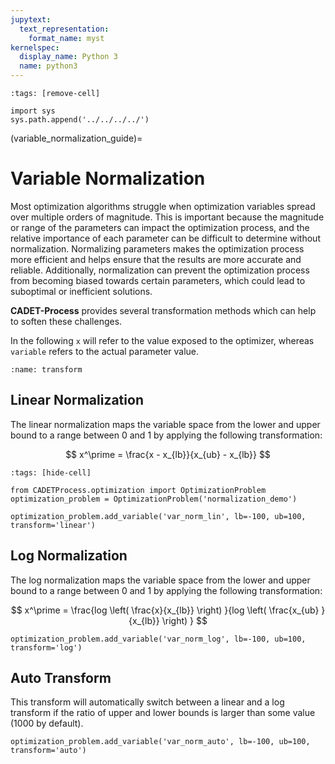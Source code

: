```yaml
---
jupytext:
  text_representation:
    format_name: myst
kernelspec:
  display_name: Python 3
  name: python3
---
```


```{code-cell} ipython3
:tags: [remove-cell]

import sys
sys.path.append('../../../../')
```

(variable_normalization_guide)=
# Variable Normalization
Most optimization algorithms struggle when optimization variables spread over multiple orders of magnitude.
This is important because the magnitude or range of the parameters can impact the optimization process, and the relative importance of each parameter can be difficult to determine without normalization.
Normalizing parameters makes the optimization process more efficient and helps ensure that the results are more accurate and reliable.
Additionally, normalization can prevent the optimization process from becoming biased towards certain parameters, which could lead to suboptimal or inefficient solutions.

**CADET-Process** provides several transformation methods which can help to soften these challenges.

In the following `x` will refer to the value exposed to the optimizer, whereas `variable` refers to the actual parameter value.

```{figure} ./figures/transform.svg
:name: transform
```

## Linear Normalization
The linear normalization maps the variable space from the lower and upper bound to a range between $0$ and $1$ by applying the following transformation:

$$
x^\prime = \frac{x - x_{lb}}{x_{ub} - x_{lb}}
$$

```{code-cell} ipython3
:tags: [hide-cell]

from CADETProcess.optimization import OptimizationProblem
optimization_problem = OptimizationProblem('normalization_demo')
```

```{code-cell} ipython3
optimization_problem.add_variable('var_norm_lin', lb=-100, ub=100, transform='linear')
```

## Log Normalization
The log normalization maps the variable space from the lower and upper bound to a range between $0$ and $1$ by applying the following transformation:

$$
x^\prime = \frac{log \left( \frac{x}{x_{lb}} \right) }{log \left( \frac{x_{ub} }{x_{lb}} \right) }
$$

```{code-cell} ipython3
optimization_problem.add_variable('var_norm_log', lb=-100, ub=100, transform='log')
```

## Auto Transform
This transform will automatically switch between a linear and a log transform if the ratio of upper and lower bounds is larger than some value ($1000$ by default).


```{code-cell} ipython3
optimization_problem.add_variable('var_norm_auto', lb=-100, ub=100, transform='auto')
```
